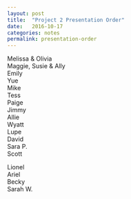 ```yaml
---
layout: post
title:  "Project 2 Presentation Order"
date:   2016-10-17
categories: notes
permalink: presentation-order
---
```



Melissa & Olivia <br>
Maggie, Susie & Ally<br>
Emily<br>
Yue<br>
Mike<br>
Tess<br>
Paige<br>
Jimmy<br>
Allie<br>
Wyatt<br>
Lupe<br>
David<br>
Sara P.<br>
Scott<br>

Lionel<br>
Ariel<br>
Becky <br>
Sarah W.<br>




